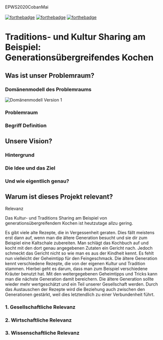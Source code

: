 EPWS2020CobanMai </br></br>
[![forthebadge](https://forthebadge.com/images/badges/makes-people-smile.svg)](https://forthebadge.com) [![forthebadge](https://forthebadge.com/images/badges/built-with-love.svg)](https://forthebadge.com) [![forthebadge](https://forthebadge.com/images/badges/for-you.svg)](https://forthebadge.com) </br>
# Traditions- und Kultur Sharing am Beispiel: </br>  Generationsübergreifendes Kochen

## Was ist unser Problemraum?
### Domänenmodell des Problemraums
![Domänenmodell Version 1](Artefakte/Domänenmodell_v2.png)
### Problemraum
### Begriff Definition
## Unsere Vision?
### Hintergrund
### Die Idee und das Ziel
### Und wie eigentlich genau?
## Warum ist dieses Projekt relevant?
Relevanz

Das Kultur- und Traditions Sharing am Beispiel von generationsübergreifendem Kochen ist heutzutage allzu gering.

Es gibt viele alte Rezepte, die in Vergessenheit geraten. Dies fällt meistens erst dann auf, wenn man die ältere Generation besucht und sie dir zum Beispiel eine Kaltschale zubereiten. 
Man schlägt das Kochbuch auf und kocht mit den dort genau angegebenen Zutaten ein Gericht nach. Jedoch schmeckt das Gericht nicht so wie man es aus der Kindheit kennt. Es fehlt nun vielleicht der Geheimtipp für den Feingeschmack. Die ältere Generation kennt verschiedene Rezepte, die von der eigenen Kultur und Tradition stammen. Hierbei geht es darum, dass man zum Beispiel verschiedene Kräuter benutzt hat.
Mit den weitergegebenen Geheimtipps und Tricks kann man die nächste Generation damit bereichern.
Die ältere Generation sollte wieder mehr wertgeschätzt und ein Teil unserer Gesellschaft werden. Durch das Austauschen der Rezepte wird die Beziehung auch zwischen den Generationen gestärkt, weil dies letztendlich zu einer Verbundenheit führt. 


### 1. Gesellschaftliche Relevanz

### 2. Wirtschaftliche Relevanz

### 3. Wissenschaftliche Relevanz
